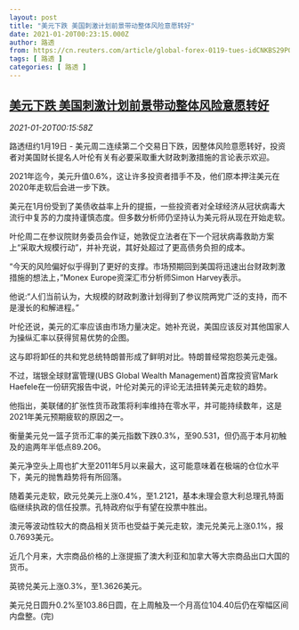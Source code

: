 ```yaml
---
layout: post
title: "美元下跌 美国刺激计划前景带动整体风险意愿转好"
date: 2021-01-20T00:23:15.000Z
author: 路透
from: https://cn.reuters.com/article/global-forex-0119-tues-idCNKBS29P00L
tags: [ 路透 ]
categories: [ 路透 ]
---
```

<!--1611102195000-->
[美元下跌 美国刺激计划前景带动整体风险意愿转好](https://cn.reuters.com/article/global-forex-0119-tues-idCNKBS29P00L)
------

<div>
<div><i>2021-01-20T00:15:58Z</i></div><p>路透纽约1月19日 - 美元周二连续第二个交易日下跌，因整体风险意愿转好，投资者对美国财长提名人叶伦有关有必要采取重大财政刺激措施的言论表示欢迎。</p><p>2021年迄今，美元升值0.6%，这让许多投资者措手不及，他们原本押注美元在2020年走软后会进一步下跌。</p><p>美元在1月份受到了美债收益率上升的提振，一些投资者对全球经济从冠状病毒大流行中复苏的力度持谨慎态度。但多数分析师仍坚持认为美元将从现在开始走软。</p><p>叶伦周二在参议院财务委员会作证，她敦促立法者在下一个冠状病毒救助方案上“采取大规模行动”，并补充说，其好处超过了更高债务负担的成本。</p><p>“今天的风险偏好似乎得到了更好的支撑。市场预期回到美国将迅速出台财政刺激措施的想法上，”Monex Europe资深汇市分析师Simon Harvey表示。</p><p>他说:“人们当前认为，大规模的财政刺激计划得到了参议院两党广泛的支持，而不是漫长的和解进程。”</p><p>叶伦还说，美元的汇率应该由市场力量决定。她补充说，美国应该反对其他国家人为操纵汇率以获得贸易优势的企图。</p><p>这与即将卸任的共和党总统特朗普形成了鲜明对比。特朗普经常抱怨美元走强。</p><p>不过，瑞银全球财富管理(UBS Global Wealth Management)首席投资官Mark Haefele在一份研究报告中说，叶伦对美元的评论无法扭转美元走软的趋势。</p><p>他指出，美联储的扩张性货币政策将利率维持在零水平，并可能持续数年，这是2021年美元预期疲软的原因之一。</p><p>衡量美元兑一篮子货币汇率的美元指数下跌0.3%，至90.531，但仍高于本月初触及的逾两年半低点89.206。</p><p>美元净空头上周也扩大至2011年5月以来最大，这可能意味着在极端的仓位水平下，美元的抛售趋势将有所回落。</p><p>随着美元走软，欧元兑美元上涨0.4%，至1.2121，基本未理会意大利总理孔特面临继续执政的信任投票。孔特政府似乎有望在投票中胜出。</p><p>澳元等波动性较大的商品相关货币也受益于美元走软，澳元兑美元上涨0.1%，报0.7693美元。</p><p>近几个月来，大宗商品价格的上涨提振了澳大利亚和加拿大等大宗商品出口大国的货币。</p><p>英镑兑美元上涨0.3%，至1.3626美元。</p><p>美元兑日圆升0.2%至103.86日圆，在上周触及一个月高位104.40后仍在窄幅区间内盘整。(完)</p>
</div>
